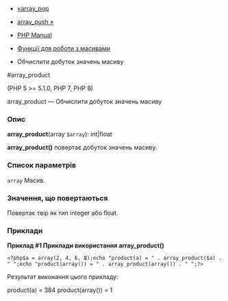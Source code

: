 - [«array_pop](function.array-pop.md)
- [array_push »](function.array-push.md)

- [PHP Manual](index.md)
- [Функції для роботи з масивами](ref.array.md)
- Обчислити добуток значень масиву

#array_product

(PHP 5 \>= 5.1.0, PHP 7, PHP 8)

array_product — Обчислити добуток значень масиву

### Опис

**array_product**(array `$array`): int\|float

**array_product()** повертає добуток значень масиву.

### Список параметрів

`array`
Масив.

### Значення, що повертаються

Повертає твір як тип integer або float.

### Приклади

**Приклад #1 Приклади використання **array_product()****

` <?php$a = array(2, 4, 6, 8);echo "product(a) = " . array_product($a) . "
";echo "product(array()) = " . array_product(array()) . "
";?> `

Результат виконання цього прикладу:

product(a) = 384
product(array()) = 1
